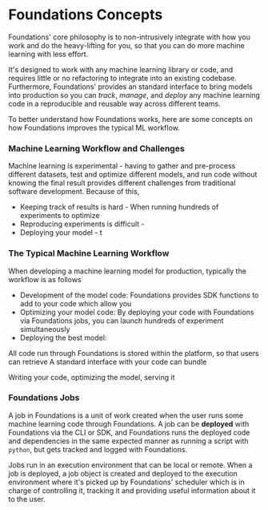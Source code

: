 <h1>Foundations Concepts</h1>

Foundations' core philosophy is to non-intrusively integrate with how you work and do the heavy-lifting for you, so that you can do more machine learning with less effort.  

It's designed to work with any machine learning library or code, and requires little or no refactoring to integrate into an existing codebase. Furthermore, Foundations' provides an standard interface to bring models into production so you can *track*, *manage*, and *deploy* any machine learning code in a reproducible and reusable way across different teams.

To better understand how Foundations works, here are some concepts on how Foundations improves the typical ML workflow.

### Machine Learning Workflow and Challenges

Machine learning is experimental - having to gather and pre-process different datasets, test and optimize different models, and run code without knowing the final result provides different challenges from traditional software development. Because of this, 

* Keeping track of results is hard - When running hundreds of experiments to optimize 
* Reproducing experiments is difficult - 
* Deploying your model - t




### The Typical Machine Learning Workflow

When developing a machine learning model for production, typically the workflow is as follows

* Development of the model code: Foundations provides SDK functions to add to your code which allow you
* Optimizing your model code: By deploying your code with Foundations via Foundations jobs, you can launch hundreds of experiment simultaneously
* Deploying the best model: 


All code run through Foundations is stored within the platform, so that users can retrieve 
A standard interface with your code can bundle 

Writing your code, optimizing the model, serving it

### Foundations Jobs

A job in Foundations is a unit of work created when the user runs some machine learning code through Foundations. A job can be **deployed** with Foundations via the CLI or SDK, and Foundations runs the deployed code and dependencies in the same expected manner as running a script with `python`, but gets tracked and logged with Foundations. 

Jobs run in an execution environment that can be local or remote. When a job is deployed, a job object is created and deployed to the execution environment where it's picked up by Foundations' scheduler which is in charge of controlling it, tracking it and providing useful information about it to the user.


